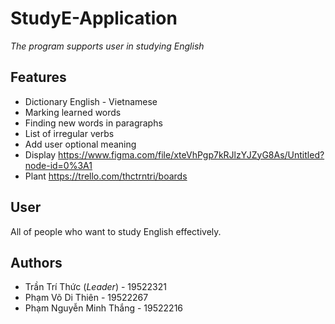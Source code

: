 # **StudyE-Application**
*The program supports user in studying English*
## Features
- Dictionary English - Vietnamese
- Marking learned words
- Finding new words in paragraphs
- List of irregular verbs
- Add user optional meaning
- Display https://www.figma.com/file/xteVhPgp7kRJlzYJZyG8As/Untitled?node-id=0%3A1
- Plant https://trello.com/thctrntri/boards
## User
All of people who want to study English effectively.
## Authors
- Trần Trí Thức (*Leader*) - 19522321
- Phạm Võ Di Thiên - 19522267
- Phạm Nguyễn Minh Thắng - 19522216

